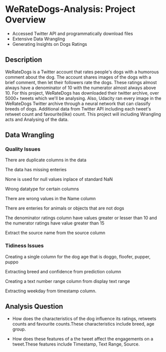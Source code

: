 # WeRateDogs-Analysis: Project Overview 

* Accessed Twitter API and programmatically download files
* Extensive Data Wrangling 
* Generating Insights on Dogs Ratings 

## Description 
WeRateDogs is a Twitter account that rates people's dogs with a humorous comment about the dog. The account shares images of the dogs with a brief comment, then let their followers rate the dogs. These ratings almost always have a denominator of 10 with the numerator almost always above 10. For this project, WeRateDogs has downloaded their twitter archive, over 5000+ tweets which we'll be analysing. Also, Udacity ran every image in the WeRateDogs Twitter archive through a neural network that can classify breeds of dogs. Additional data from Twitter API including each tweet's retweet count and favourite(like) count. This project will including Wrangling acts and Analysing of the data.

## Data Wrangling 

### Quality Issues

There are duplicate columns in the data

The data has missing enteries

None is used for null values inplace of standard NaN

Wrong datatype for certain columns

There are wrong values in the Name column

There are enteries for animals or objects that are not dogs

The denominator ratings column have values greater or lesser than 10 and the numerator ratings have value greater than 15

Extract the source name from the source column

### Tidiness Issues

Creating a single column for the dog age that is doggo, floofer, pupper, puppo

Extracting breed and confidence from prediction column

Creating a text number range column from display text range

Extracting weekday from timestamp column.

## Analysis Question 
* How does the characteristics of the dog influence its ratings, retweets counts and favourite counts.These characteristics include breed, age group.

* How does these features of a the tweet affect the engagements on a tweet.These features include Timestamp, Text Range, Source.
